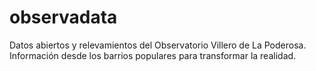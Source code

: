 # observadata
Datos abiertos y relevamientos del Observatorio Villero de La Poderosa. Información desde los barrios populares para transformar la realidad.
